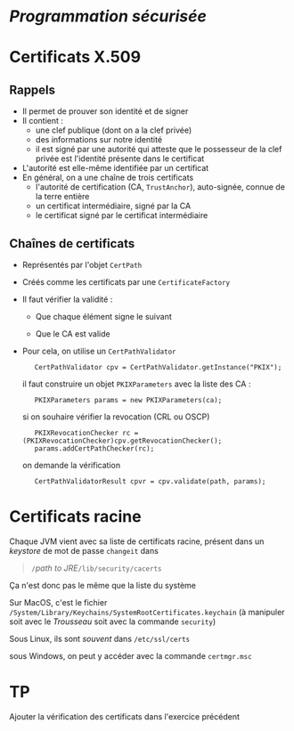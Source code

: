 *Programmation sécurisée*
=========================

Certificats X.509
=================

Rappels
-------

- Il permet de prouver son identité et de signer
- Il contient :
  - une clef publique (dont on a la clef privée)
  - des informations sur notre identité
  - il est signé par une autorité qui atteste que le possesseur de la clef privée est l'identité présente dans le certificat
- L'autorité est elle-même identifiée par un certificat
- En général, on a une chaîne de trois certificats
  - l'autorité de certification (CA, `TrustAnchor`), auto-signée, connue de la terre entière
  - un certificat intermédiaire, signé par la CA
  - le certificat signé par le certificat intermédiaire

Chaînes de certificats
----------------------

- Représentés par l'objet `CertPath`

- Créés comme les certificats par une `CertificateFactory`

- Il faut vérifier la validité :

  - Que chaque élément signe le suivant

  - Que le CA est valide

- Pour cela, on utilise un `CertPathValidator`

         CertPathValidator cpv = CertPathValidator.getInstance("PKIX");

  il faut construire un objet `PKIXParameters` avec la liste des CA :
  
         PKIXParameters params = new PKIXParameters(ca);
  
  si on souhaire vérifier la revocation (CRL ou OSCP)

         PKIXRevocationChecker rc = (PKIXRevocationChecker)cpv.getRevocationChecker();
         params.addCertPathChecker(rc);
         
  on demande la vérification
         
         CertPathValidatorResult cpvr = cpv.validate(path, params);
         
Certificats racine
==================

Chaque JVM vient avec sa liste de certificats racine, présent dans un *keystore* de mot de passe `changeit` dans

> `/`*path to JRE*`/lib/security/cacerts`

Ça n'est donc pas le même que la liste du système

Sur MacOS, c'est le fichier `/System/Library/Keychains/SystemRootCertificates.keychain` (à manipuler soit avec le *Trousseau* soit avec la commande `security`)

Sous Linux, ils sont *souvent* dans `/etc/ssl/certs`

sous Windows, on peut y accéder avec la commande `certmgr.msc`

TP
==

Ajouter la vérification des certificats dans l'exercice précédent

